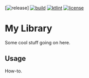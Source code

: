 [![release](https://img.shields.io/github/release/hendraanggrian/app.svg)]
[![build](https://travis-ci.com/hendraanggrian/library.svg)](https://travis-ci.com/hendraanggrian/library)
[![ktlint](https://img.shields.io/badge/code%20style-%E2%9D%A4-FF4081.svg)](https://ktlint.github.io/)
[![license](https://img.shields.io/badge/license-Apache--2.0-green.svg)](http://www.apache.org/licenses/LICENSE-2.0)

My Library
==========
Some cool stuff going on here.

Usage
-----
How-to.